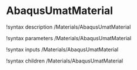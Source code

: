 <!-- MOOSE Documentation Stub: Remove this when content is added. -->

# AbaqusUmatMaterial
!syntax description /Materials/AbaqusUmatMaterial

!syntax parameters /Materials/AbaqusUmatMaterial

!syntax inputs /Materials/AbaqusUmatMaterial

!syntax children /Materials/AbaqusUmatMaterial
